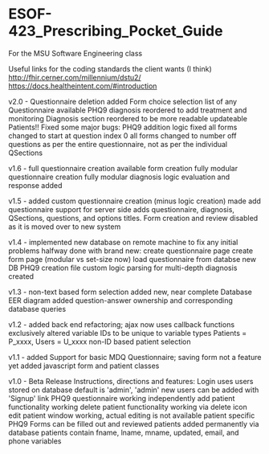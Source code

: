 # ESOF-423_Prescribing_Pocket_Guide
For the MSU Software Engineering class

Useful links for the coding standards the client wants (I think)
http://fhir.cerner.com/millennium/dstu2/
https://docs.healtheintent.com/#introduction

v2.0 - 
	Questionnaire deletion added
	Form choice selection list of any Questionnaire available
	PHQ9 diagnosis reordered to add treatment and monitoring
	Diagnosis section reordered to be more readable
	updateable Patients!!
	Fixed some major bugs:
		PHQ9 addition logic fixed
		all forms changed to start at question index 0
		all forms changed to number off questions as per the entire questionnaire, not as per the individual QSections

v1.6 - 
	full questionnaire creation available
	form creation fully modular
	questionnaire creation fully modular
	diagnosis logic evaluation and response added

v1.5 - 
	added custom questionnaire creation (minus logic creation)
	made add questionnaire support for server side 
		adds questionnaire, diagnosis, QSections, questions, and options titles.
	Form creation and review disabled as it is moved over to new system

v1.4 - 
	implemented new database on remote machine to fix any initial problems
	halfway done with brand new:
		create questionnaire page
		create form page (modular vs set-size now)
		load questionnaire from databse
	new DB PHQ9 creation file
	custom logic parsing for multi-depth diagnosis created

v1.3 - 
	non-text based form selection
	added new, near complete Database EER diagram
	added question-answer ownership and corresponding database queries

v1.2 - 
	added back end refactoring; ajax now uses callback functions exclusively
	altered variable IDs to be unique to variable types
		Patients = P_xxxx, Users = U_xxxx
	non-ID based patient selection

v1.1 - 
	added Support for basic MDQ Questionnaire; saving form not a feature yet
	added javascript form and patient classes

v1.0 - Beta Release
Instructions, directions and features:
	Login uses users stored on database
		default is 'admin', 'admin'
		new users can be added with 'Signup' link
	PHQ9 questionnaire working independently
	add patient functionality working
	delete patient functionality working via delete icon
	edit patient window working, actual editing is not available
	patient specific PHQ9 Forms can be filled out and reviewed
	patients added permanently via database
		patients contain fname, lname, mname, updated, 
		email, and phone variables
